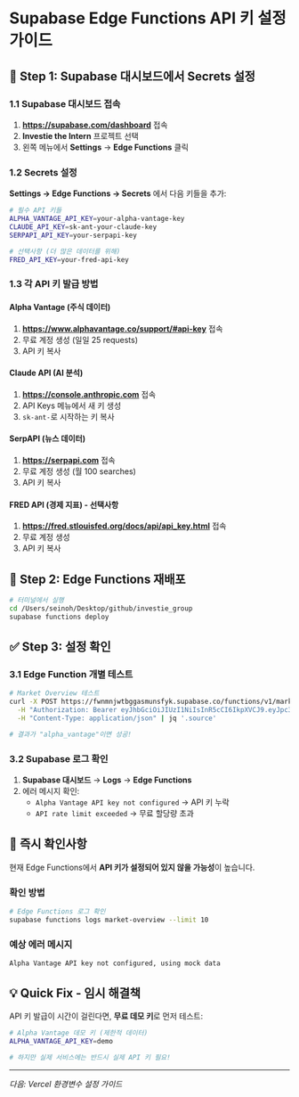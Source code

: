 # Supabase Edge Functions API 키 설정 가이드

## 🔑 Step 1: Supabase 대시보드에서 Secrets 설정

### 1.1 Supabase 대시보드 접속
1. **https://supabase.com/dashboard** 접속
2. **Investie the Intern** 프로젝트 선택
3. 왼쪽 메뉴에서 **Settings** → **Edge Functions** 클릭

### 1.2 Secrets 설정
**Settings → Edge Functions → Secrets** 에서 다음 키들을 추가:

```bash
# 필수 API 키들
ALPHA_VANTAGE_API_KEY=your-alpha-vantage-key
CLAUDE_API_KEY=sk-ant-your-claude-key  
SERPAPI_API_KEY=your-serpapi-key

# 선택사항 (더 많은 데이터를 위해)
FRED_API_KEY=your-fred-api-key
```

### 1.3 각 API 키 발급 방법

#### Alpha Vantage (주식 데이터)
1. **https://www.alphavantage.co/support/#api-key** 접속
2. 무료 계정 생성 (일일 25 requests)
3. API 키 복사

#### Claude API (AI 분석)
1. **https://console.anthropic.com** 접속  
2. API Keys 메뉴에서 새 키 생성
3. `sk-ant-`로 시작하는 키 복사

#### SerpAPI (뉴스 데이터)
1. **https://serpapi.com** 접속
2. 무료 계정 생성 (월 100 searches)
3. API 키 복사

#### FRED API (경제 지표) - 선택사항
1. **https://fred.stlouisfed.org/docs/api/api_key.html** 접속
2. 무료 계정 생성
3. API 키 복사

## 🔄 Step 2: Edge Functions 재배포

```bash
# 터미널에서 실행
cd /Users/seinoh/Desktop/github/investie_group
supabase functions deploy
```

## ✅ Step 3: 설정 확인

### 3.1 Edge Function 개별 테스트
```bash
# Market Overview 테스트
curl -X POST https://fwnmnjwtbggasmunsfyk.supabase.co/functions/v1/market-overview \
  -H "Authorization: Bearer eyJhbGciOiJIUzI1NiIsInR5cCI6IkpXVCJ9.eyJpc3MiOiJzdXBhYmFzZSIsInJlZiI6ImZ3bm1uand0YmdnYXNtdW5zZnlrIiwicm9sZSI6ImFub24iLCJpYXQiOjE3MjQxMTQ0OTcsImV4cCI6MjAzOTY5MDQ5N30.p5f3VIWgz6b2kKgQ4OydRhqf7oEfWvTiP6KSUmhQBT8" \
  -H "Content-Type: application/json" | jq '.source'

# 결과가 "alpha_vantage"이면 성공!
```

### 3.2 Supabase 로그 확인
1. **Supabase 대시보드** → **Logs** → **Edge Functions**
2. 에러 메시지 확인:
   - `Alpha Vantage API key not configured` → API 키 누락
   - `API rate limit exceeded` → 무료 할당량 초과

## 🚨 즉시 확인사항

현재 Edge Functions에서 **API 키가 설정되어 있지 않을 가능성**이 높습니다.

### 확인 방법
```bash
# Edge Functions 로그 확인
supabase functions logs market-overview --limit 10
```

### 예상 에러 메시지
```
Alpha Vantage API key not configured, using mock data
```

## 💡 Quick Fix - 임시 해결책

API 키 발급이 시간이 걸린다면, **무료 데모 키**로 먼저 테스트:

```bash
# Alpha Vantage 데모 키 (제한적 데이터)
ALPHA_VANTAGE_API_KEY=demo

# 하지만 실제 서비스에는 반드시 실제 API 키 필요!
```

---

*다음: Vercel 환경변수 설정 가이드*